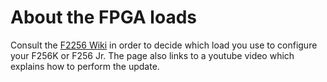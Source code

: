 # About the FPGA loads

Consult the [F2256 Wiki](https://wiki.f256foenix.com/index.php?title=FPGA_Releases) in order
to decide which load you use to configure your F256K or F256 Jr. The page also links to a youtube
video which explains how to perform the update.
